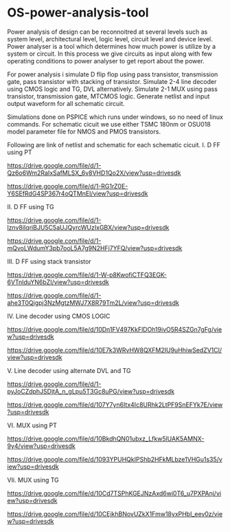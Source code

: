 # OS-power-analysis-tool
Power analysis of design can be reconnoitred at several levels such as system level, architectural level, logic level, circuit level and device level. Power analyser is a tool which determines how much power is utilize by a system or circuit. In this process we give circuits as input along with few operating conditions to power analyser to get report about the power. 

For power analysis i simulate D flip flop using pass transistor, transmission gate, pass transistor with stacking of transistor. Simulate 2-4 line decoder using CMOS logic and TG, DVL alternatively. Simulate 2-1 MUX using pass transistor, transmission gate, MTCMOS logic. Generate netlist and input output waveform for all schematic circuit.

Simulations done on PSPICE which runs under windows, so no need of linux commands.
For schematic cicuit we use either TSMC 180nm or OSU018 model parameter file for NMOS and PMOS transistors.

Following are link of netlist and schematic for each schematic cicuit.
I. D FF using PT

https://drive.google.com/file/d/1-Qz6o6Wm2RaIxSafMLSX_6v8VHD1Qo2X/view?usp=drivesdk

https://drive.google.com/file/d/1-RG1rZ0E-Y6SEfRdG4SP367r4oQTMnEl/view?usp=drivesdk

II. D FF using TG

https://drive.google.com/file/d/1-lznv8iIqriBJU5C5aUJQyrcWUzIxGBX/view?usp=drivesdk

https://drive.google.com/file/d/1-mQvoLWdumY3pb7ooL5A7g9N2HFj7YFQ/view?usp=drivesdk

III. D FF using stack transistor

https://drive.google.com/file/d/1-W-p8KwofiCTFQ3EGK-6VTnlduYN6bZI/view?usp=drivesdk

https://drive.google.com/file/d/1-ahe3T0Qigpj3NzMgtzMWJ7X8R79Tm2L/view?usp=drivesdk

IV. Line decoder using CMOS LOGIC 

https://drive.google.com/file/d/10Dn1FV497KkFlDOh19ivO5R4SZGn7gFg/view?usp=drivesdk

https://drive.google.com/file/d/10E7k3WRvHW8QXFM2IU9uHhiwSedZV1Cl/view?usp=drivesdk

V. Line decoder using alternate DVL and TG

https://drive.google.com/file/d/1-pyJoCZdphJSDjtA_n_gLpu5T3Gc8uPG/view?usp=drivesdk

https://drive.google.com/file/d/107Y7yn6Itx4Ic8URhk2LtPF9SnEFYk7E/view?usp=drivesdk

VI. MUX using PT

https://drive.google.com/file/d/10BkdhQN01ubxz_Lfkw5lUAK5AMNX-9y4/view?usp=drivesdk

https://drive.google.com/file/d/1093YPUHQkIPShb2HFkMLbze1VHGu1s35/view?usp=drivesdk

VIi. MUX using TG

https://drive.google.com/file/d/10Cd7TSPhKGEJNzAxd6wi0T6_u7PXPAnj/view?usp=drivesdk

https://drive.google.com/file/d/10CEjkhBNovUZkX1Fmw18yxPHbI_eev0z/view?usp=drivesdk




